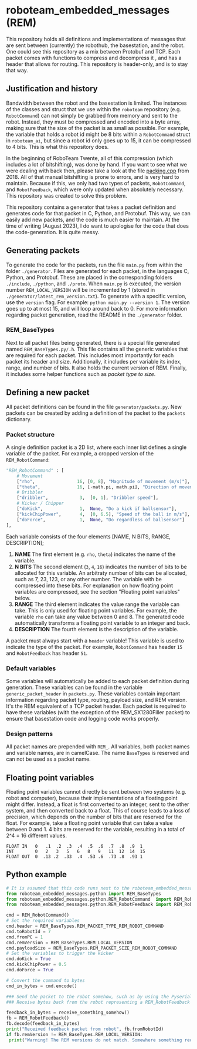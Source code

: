 # roboteam_embedded_messages (REM)

This repository holds all definitions and implementations of messages that are sent between (currently) the robothub, the basestation, and the robot. One could see this repository as a mix between Protobuf and TCP. Each packet comes with functions to compress and decompress it   , and has a header that allows for routing. This repository is header-only, and is to stay that way.

## Justification and history

Bandwidth between the robot and the basestation is limited. The instances of the classes and struct that we use within the `roboteam` repository (e.g. `RobotCommand`) can not simply be grabbed from memory and sent to the robot. Instead, they must be compressed and encoded into a byte array, making sure that the size of the packet is as small as possible. For example, the variable that holds a robot id might be 8 bits within a `RobotCommand` struct in `roboteam_ai`, but since a robot id only goes up to 15, it can be compressed to 4 bits. This is what this repository does.

In the beginning of RoboTeam Twente, all of this compression (which includes a lot of bitshifting), was done by hand. If you want to see what we were dealing with back then, please take a look at the file [packing.cpp](https://github.com/RoboTeamTwente/roboteam_robothub/blob/864fe51b29f8a7dc5cf43e65c77e91ca6da4b76e/src/packing.cpp#L145) from 2018. All of that manual bitshifting is prone to errors, and is very hard to maintain. Because if this, we only had two types of packets, `RobotCommand`, and `RobotFeedback`, which were only updated when absolutely necessary. This repository was created to solve this problem.

This repository contains a generator that takes a packet definition and generates code for that packet in C, Python, and Protobuf. This way, we can easily add new packets, and the code is much easier to maintain. At the time of writing (August 2023), I do want to apologise for the code that does the code-generation. It is quite messy.

## Generating packets

To generate the code for the packets, run the file `main.py` from within the folder `./generator`. Files are generated for each packet, in the languages C, Python, and Protobuf. These are placed in the corresponding folders `./include`, `./python`, and `./proto`. When `main.py` is executed, the version number `REM_LOCAL_VERSION` will be incremented by 1 (stored in `./generator/latest_rem_version.txt`). To generate with a specific version, use the `version` flag. For example: `python main.py --version 1`. The version goes up to at most 15, and will loop around back to 0. For more information regarding packet generation, read the README in the `./generator` folder.

### REM_BaseTypes

Next to all packet files being generated, there is a special file generated named `REM_BaseTypes.py/.h`. This file contains all the generic variables that are required for each packet. This includes most importantly for each packet its header and size. Additionally, it includes per variable its index, range, and number of bits. It also holds the current version of REM. Finally, it includes some helper functions such as _packet type to size_.

## Defining a new packet

All packet definitions can be found in the file `generator/packets.py`. New packets can be created by adding a definition of the packet to the `packets` dictionary.

### Packet structure

A single definition packet is a 2D list, where each inner list defines a single variable of the packet. For example, a cropped version of the `REM_RobotCommand`:

```python
"REM_RobotCommand" : [
    # Movement
    ["rho",                16, [0, 8], "Magnitude of movement (m/s)"],
    ["theta",              16, [-math.pi, math.pi], "Direction of movement (radians)"],
    # Dribbler
    ["dribbler",            3,  [0, 1], "Dribbler speed"],
    # Kicker / Chipper
    ["doKick",              1,  None, "Do a kick if ballsensor"],
    ["kickChipPower",       4,  [0, 6.5], "Speed of the ball in m/s"],
    ["doForce",             1,  None, "Do regardless of ballsensor"]
],
```

Each variable consists of the four elements [NAME, N BITS, RANGE, DESCRIPTION];

1. **NAME** The first element (e.g. `rho`, `theta`) indicates the name of the variable.
2. **N BITS** The second element (`3`, `4`, `16`) indicates the number of bits to be allocated for this variable. An arbitraty number of bits can be allocated, such as 7, 23, 123, or any other number. The variable with be compressed into these bits. For explanation on how floating point variables are compressed, see the section "Floating point variables" below.
3. **RANGE** The third element indicates the value range the variable can take. This is only used for floating point variables. For example, the variable `rho` can take any value between 0 and 8. The generated code automatically transforms a floating point variable to an integer and back.
4. **DESCRIPTION** The fourth element is the description of the variable.

A packet must always start with a `header` variable! This variable is used to indicate the type of the packet. For example, `RobotCommand` has header `15` and `RobotFeedback` has header `51`.

### Default variables

Some variables will automatically be added to each packet definition during generation. These variables can be found in the variable `generic_packet_header` in `packets.py`. These variables contain important information regarding packet type, routing, payload size, and REM version. It's the REM equivalent of a TCP packet header. Each packet is required to have these variables (with the exception of the REM_SX1280Filler packet) to ensure that basestation code and logging code works properly.

### Design patterns

All packet names are prepended with `REM_`. All variables, both packet names and variable names, are in camelCase. The name `BaseTypes` is reserved and can not be used as a packet name.

## Floating point variables

Floating point variables cannot directly be sent between two systems (e.g. robot and computer), because their implementations of a floating point might differ. Instead, a float is first converted to an integer, sent to the other system, and then converted back to a float. This of course leads to a loss of precision, which depends on the number of bits that are reserved for the float. For example, take a floating point variable that can take a value between 0 and 1. 4 bits are reserved for the variable, resulting in a total of 2^4 = 16 different values.

```text
FLOAT IN   0   .1  .2  .3  .4  .5  .6  .7  .8  .9  1 
INT        0   2   3   5   6   8   9   11  12  14  15
FLOAT OUT  0  .13 .2  .33  .4  .53 .6  .73 .8  .93 1 
```

## Python example

```python
# It is assumed that this code runs next to the roboteam_embedded_messages folder, not within it
from roboteam_embedded_messages.python import REM_BaseTypes
from roboteam_embedded_messages.python.REM_RobotCommand  import REM_RobotCommand
from roboteam_embedded_messages.python.REM_RobotFeedback import REM_RobotFeedback

cmd = REM_RobotCommand()
# Set the required variables
cmd.header = REM_BaseTypes.REM_PACKET_TYPE_REM_ROBOT_COMMAND
cmd.toRobotId = 7
cmd.fromPC = 1
cmd.remVersion = REM_BaseTypes.REM_LOCAL_VERSION
cmd.payloadSize = REM_BaseTypes.REM_PACKET_SIZE_REM_ROBOT_COMMAND
# Set the variables to trigger the kicker
cmd.doKick = True
cmd.kickChipPower = 0.5
cmd.doForce = True

# Convert the command to bytes
cmd_in_bytes = cmd.encode()

### Send the packet to the robot somehow, such as by using the Pyserial library
### Receive bytes back from the robot representing a REM_RobotFeedback packet

feedback_in_bytes = receive_something_somehow()
fb = REM_RobotFeedback()
fb.decode(feedback_in_bytes)
print("Received feedback packet from robot", fb.fromRobotId)
if fb.remVersion != REM_BaseTypes.REM_LOCAL_VERSION:
 print("Warning! The REM versions do not match. Somewhere something requires an update")
```
